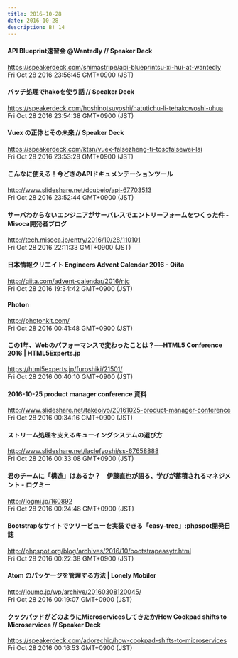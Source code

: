 ```yaml
---
title: 2016-10-28
date: 2016-10-28
description: B! 14
---
```


#### API Blueprint速習会 @Wantedly // Speaker Deck
https://speakerdeck.com/shimastripe/api-blueprintsu-xi-hui-at-wantedly<br>
Fri Oct 28 2016 23:56:45 GMT+0900 (JST)<br>


#### バッチ処理でhakoを使う話 // Speaker Deck
https://speakerdeck.com/hoshinotsuyoshi/hatutichu-li-tehakowoshi-uhua<br>
Fri Oct 28 2016 23:54:38 GMT+0900 (JST)<br>


#### Vuex の正体とその未来 // Speaker Deck
https://speakerdeck.com/ktsn/vuex-falsezheng-ti-tosofalsewei-lai<br>
Fri Oct 28 2016 23:53:28 GMT+0900 (JST)<br>


#### こんなに使える！今どきのAPIドキュメンテーションツール
http://www.slideshare.net/dcubeio/api-67703513<br>
Fri Oct 28 2016 23:52:44 GMT+0900 (JST)<br>


#### サーバわからないエンジニアがサーバレスでエントリーフォームをつくった件 - Misoca開発者ブログ
http://tech.misoca.jp/entry/2016/10/28/110101<br>
Fri Oct 28 2016 22:11:33 GMT+0900 (JST)<br>


#### 日本情報クリエイト Engineers Advent Calendar 2016 - Qiita
http://qiita.com/advent-calendar/2016/njc<br>
Fri Oct 28 2016 19:34:42 GMT+0900 (JST)<br>


#### Photon
http://photonkit.com/<br>
Fri Oct 28 2016 00:41:48 GMT+0900 (JST)<br>


#### この1年、Webのパフォーマンスで変わったことは？──HTML5 Conference 2016 | HTML5Experts.jp
https://html5experts.jp/furoshiki/21501/<br>
Fri Oct 28 2016 00:40:10 GMT+0900 (JST)<br>


#### 2016-10-25 product manager conference 資料
http://www.slideshare.net/takeoiyo/20161025-product-manager-conference<br>
Fri Oct 28 2016 00:34:16 GMT+0900 (JST)<br>


#### ストリーム処理を支えるキューイングシステムの選び方
http://www.slideshare.net/laclefyoshi/ss-67658888<br>
Fri Oct 28 2016 00:33:08 GMT+0900 (JST)<br>


#### 君のチームに「構造」はあるか？　伊藤直也が語る、学びが蓄積されるマネジメント - ログミー
http://logmi.jp/160892<br>
Fri Oct 28 2016 00:24:48 GMT+0900 (JST)<br>


#### Bootstrapなサイトでツリービューを実装できる「easy-tree」:phpspot開発日誌
http://phpspot.org/blog/archives/2016/10/bootstrapeasytr.html<br>
Fri Oct 28 2016 00:22:38 GMT+0900 (JST)<br>


#### Atom のパッケージを管理する方法  |  Lonely Mobiler
http://loumo.jp/wp/archive/20160308120045/<br>
Fri Oct 28 2016 00:19:07 GMT+0900 (JST)<br>


#### クックパッドがどのようにMicroservicesしてきたか/How Cookpad shifts to Microservices // Speaker Deck
https://speakerdeck.com/adorechic/how-cookpad-shifts-to-microservices<br>
Fri Oct 28 2016 00:16:53 GMT+0900 (JST)<br>


